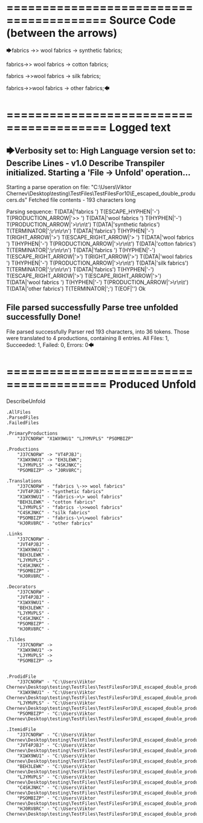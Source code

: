 ========================================
Source Code (between the arrows)
========================================

🡆fabrics \->> wool fabrics ->
	synthetic fabrics;

fabrics->\> wool fabrics ->
	cotton fabrics;

fabrics -\>>wool fabrics ->
	silk fabrics;

fabrics-\>\>wool fabrics ->
	other fabrics;🡄

========================================
Logged text
========================================

🡆Verbosity set to: High
Language version set to: Describe Lines - v1.0
Describe Transpiler initialized.
Starting a 'File -> Unfold' operation...
------------------------
Starting a parse operation on file: "C:\Users\Viktor Chernev\Desktop\testing\TestFiles\TestFilesFor10\E_escaped_double_producers.ds"
Fetched file contents - 193 characters long

Parsing sequence: T(DATA|'fabrics ') T(ESCAPE_HYPHEN|'\-') T(PRODUCTION_ARROW|'>> ') T(DATA|'wool fabrics ') T(HYPHEN|'-') T(PRODUCTION_ARROW|'>\r\n\t') T(DATA|'synthetic fabrics') T(TERMINATOR|';\r\n\r\n') T(DATA|'fabrics') T(HYPHEN|'-') T(RIGHT_ARROW|'>') T(ESCAPE_RIGHT_ARROW|'\> ') T(DATA|'wool fabrics ') T(HYPHEN|'-') T(PRODUCTION_ARROW|'>\r\n\t') T(DATA|'cotton fabrics') T(TERMINATOR|';\r\n\r\n') T(DATA|'fabrics ') T(HYPHEN|'-') T(ESCAPE_RIGHT_ARROW|'\>') T(RIGHT_ARROW|'>') T(DATA|'wool fabrics ') T(HYPHEN|'-') T(PRODUCTION_ARROW|'>\r\n\t') T(DATA|'silk fabrics') T(TERMINATOR|';\r\n\r\n') T(DATA|'fabrics') T(HYPHEN|'-') T(ESCAPE_RIGHT_ARROW|'\>') T(ESCAPE_RIGHT_ARROW|'\>') T(DATA|'wool fabrics ') T(HYPHEN|'-') T(PRODUCTION_ARROW|'>\r\n\t') T(DATA|'other fabrics') T(TERMINATOR|';') T(EOF|'<EOF>') Ok

File parsed successfully
Parse tree unfolded successfully
Done!
------------------------
File parsed successfully
Parser red 193 characters, into 36 tokens.
Those were translated to 4 productions, containing 8 entries.
All Files: 1, Succeeded: 1, Failed: 0, Errors: 0🡄

========================================
Produced Unfold
========================================

DescribeUnfold

    .AllFiles
    .ParsedFiles
    .FailedFiles

    .PrimaryProductions
        "J37CNORW" "X1WX9WU1" "LJYMVPLS" "PSOMBIZP" 

    .Productions
        "J37CNORW" -> "VT4PJBJ";
        "X1WX9WU1" -> "EH3LEWK";
        "LJYMVPLS" -> "4SKJNKC";
        "PSOMBIZP" -> "J0RV8RC";

    .Translations
        "J37CNORW" - "fabrics \->> wool fabrics"
        "JVT4PJBJ" - "synthetic fabrics"
        "X1WX9WU1" - "fabrics->\> wool fabrics"
        "BEH3LEWK" - "cotton fabrics"
        "LJYMVPLS" - "fabrics -\>>wool fabrics"
        "C4SKJNKC" - "silk fabrics"
        "PSOMBIZP" - "fabrics-\>\>wool fabrics"
        "HJ0RV8RC" - "other fabrics"

    .Links
        "J37CNORW" - 
        "JVT4PJBJ" - 
        "X1WX9WU1" - 
        "BEH3LEWK" - 
        "LJYMVPLS" - 
        "C4SKJNKC" - 
        "PSOMBIZP" - 
        "HJ0RV8RC" - 

    .Decorators
        "J37CNORW" - 
        "JVT4PJBJ" - 
        "X1WX9WU1" - 
        "BEH3LEWK" - 
        "LJYMVPLS" - 
        "C4SKJNKC" - 
        "PSOMBIZP" - 
        "HJ0RV8RC" - 

    .Tildes
        "J37CNORW" -> 
        "X1WX9WU1" -> 
        "LJYMVPLS" -> 
        "PSOMBIZP" -> 


    .ProdidFile
        "J37CNORW" - "C:\Users\Viktor Chernev\Desktop\testing\TestFiles\TestFilesFor10\E_escaped_double_producers.ds"
        "X1WX9WU1" - "C:\Users\Viktor Chernev\Desktop\testing\TestFiles\TestFilesFor10\E_escaped_double_producers.ds"
        "LJYMVPLS" - "C:\Users\Viktor Chernev\Desktop\testing\TestFiles\TestFilesFor10\E_escaped_double_producers.ds"
        "PSOMBIZP" - "C:\Users\Viktor Chernev\Desktop\testing\TestFiles\TestFilesFor10\E_escaped_double_producers.ds"

    .ItemidFile
        "J37CNORW" - "C:\Users\Viktor Chernev\Desktop\testing\TestFiles\TestFilesFor10\E_escaped_double_producers.ds"
        "JVT4PJBJ" - "C:\Users\Viktor Chernev\Desktop\testing\TestFiles\TestFilesFor10\E_escaped_double_producers.ds"
        "X1WX9WU1" - "C:\Users\Viktor Chernev\Desktop\testing\TestFiles\TestFilesFor10\E_escaped_double_producers.ds"
        "BEH3LEWK" - "C:\Users\Viktor Chernev\Desktop\testing\TestFiles\TestFilesFor10\E_escaped_double_producers.ds"
        "LJYMVPLS" - "C:\Users\Viktor Chernev\Desktop\testing\TestFiles\TestFilesFor10\E_escaped_double_producers.ds"
        "C4SKJNKC" - "C:\Users\Viktor Chernev\Desktop\testing\TestFiles\TestFilesFor10\E_escaped_double_producers.ds"
        "PSOMBIZP" - "C:\Users\Viktor Chernev\Desktop\testing\TestFiles\TestFilesFor10\E_escaped_double_producers.ds"
        "HJ0RV8RC" - "C:\Users\Viktor Chernev\Desktop\testing\TestFiles\TestFilesFor10\E_escaped_double_producers.ds"

